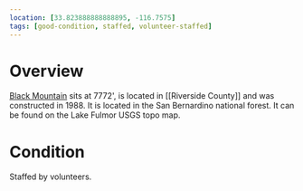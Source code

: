 ```yaml
---
location: [33.823888888888895, -116.7575]
tags: [good-condition, staffed, volunteer-staffed]
---
```


# Overview

[Black Mountain](http://www.peakbagging.com/CALookoutPhotos/BlkMount.html) sits at 7772', is located in [[Riverside County]] and was constructed in 1988. It is located in the San Bernardino national forest. It can be found on the Lake Fulmor USGS topo map.

# Condition

Staffed by volunteers.